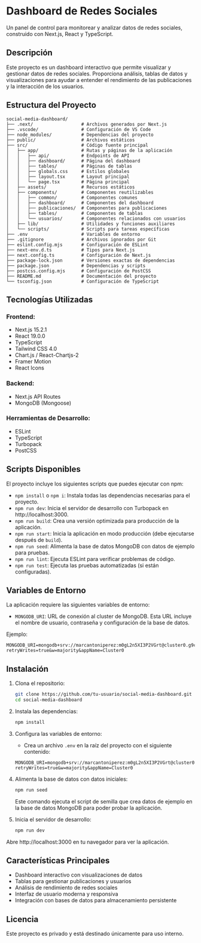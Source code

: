 # Dashboard de Redes Sociales

Un panel de control para monitorear y analizar datos de redes sociales, construido con Next.js, React y TypeScript.

## Descripción

Este proyecto es un dashboard interactivo que permite visualizar y gestionar datos de redes sociales. Proporciona análisis, tablas de datos y visualizaciones para ayudar a entender el rendimiento de las publicaciones y la interacción de los usuarios.

## Estructura del Proyecto

```
social-media-dashboard/
├── .next/                  # Archivos generados por Next.js
├── .vscode/                # Configuración de VS Code
├── node_modules/           # Dependencias del proyecto
├── public/                 # Archivos estáticos
├── src/                    # Código fuente principal
│   ├── app/                # Rutas y páginas de la aplicación
│   │   ├── api/            # Endpoints de API
│   │   ├── dashboard/      # Página del dashboard
│   │   ├── tables/         # Páginas de tablas
│   │   ├── globals.css     # Estilos globales
│   │   ├── layout.tsx      # Layout principal
│   │   └── page.tsx        # Página principal
│   ├── assets/             # Recursos estáticos
│   ├── components/         # Componentes reutilizables
│   │   ├── common/         # Componentes comunes
│   │   ├── dashboard/      # Componentes del dashboard
│   │   ├── publicaciones/  # Componentes para publicaciones
│   │   ├── tables/         # Componentes de tablas
│   │   └── usuarios/       # Componentes relacionados con usuarios
│   ├── lib/                # Utilidades y funciones auxiliares
│   └── scripts/            # Scripts para tareas específicas
├── .env                    # Variables de entorno
├── .gitignore              # Archivos ignorados por Git
├── eslint.config.mjs       # Configuración de ESLint
├── next-env.d.ts           # Tipos para Next.js
├── next.config.ts          # Configuración de Next.js
├── package-lock.json       # Versiones exactas de dependencias
├── package.json            # Dependencias y scripts
├── postcss.config.mjs      # Configuración de PostCSS
├── README.md               # Documentación del proyecto
└── tsconfig.json           # Configuración de TypeScript
```

## Tecnologías Utilizadas

### Frontend:

- Next.js 15.2.1
- React 19.0.0
- TypeScript
- Tailwind CSS 4.0
- Chart.js / React-Chartjs-2
- Framer Motion
- React Icons

### Backend:

- Next.js API Routes
- MongoDB (Mongoose)

### Herramientas de Desarrollo:

- ESLint
- TypeScript
- Turbopack
- PostCSS

## Scripts Disponibles

El proyecto incluye los siguientes scripts que puedes ejecutar con npm:

- `npm install` o `npm i`: Instala todas las dependencias necesarias para el proyecto.
- `npm run dev`: Inicia el servidor de desarrollo con Turbopack en http://localhost:3000.
- `npm run build`: Crea una versión optimizada para producción de la aplicación.
- `npm run start`: Inicia la aplicación en modo producción (debe ejecutarse después de `build`).
- `npm run seed`: Alimenta la base de datos MongoDB con datos de ejemplo para pruebas.
- `npm run lint`: Ejecuta ESLint para verificar problemas de código.
- `npm run test`: Ejecuta las pruebas automatizadas (si están configuradas).

## Variables de Entorno

La aplicación requiere las siguientes variables de entorno:

- `MONGODB_URI`: URL de conexión al cluster de MongoDB. Esta URL incluye el nombre de usuario, contraseña y configuración de la base de datos.

Ejemplo:

```
MONGODB_URI=mongodb+srv://marcantoniperez:m0gL2n5XI3P2VGrt@cluster0.g9cbz.mongodb.net/?retryWrites=true&w=majority&appName=Cluster0
```

## Instalación

1. Clona el repositorio:

   ```bash
   git clone https://github.com/tu-usuario/social-media-dashboard.git
   cd social-media-dashboard
   ```

2. Instala las dependencias:

   ```bash
   npm install
   ```

3. Configura las variables de entorno:

   - Crea un archivo `.env` en la raíz del proyecto con el siguiente contenido:

   ```
   MONGODB_URI=mongodb+srv://marcantoniperez:m0gL2n5XI3P2VGrt@cluster0.g9cbz.mongodb.net/?retryWrites=true&w=majority&appName=Cluster0
   ```

4. Alimenta la base de datos con datos iniciales:

   ```bash
   npm run seed
   ```

   Este comando ejecuta el script de semilla que crea datos de ejemplo en la base de datos MongoDB para poder probar la aplicación.

5. Inicia el servidor de desarrollo:
   ```bash
   npm run dev
   ```

Abre http://localhost:3000 en tu navegador para ver la aplicación.

## Características Principales

- Dashboard interactivo con visualizaciones de datos
- Tablas para gestionar publicaciones y usuarios
- Análisis de rendimiento de redes sociales
- Interfaz de usuario moderna y responsiva
- Integración con bases de datos para almacenamiento persistente

## Licencia

Este proyecto es privado y está destinado únicamente para uso interno.
